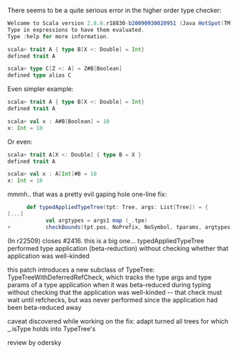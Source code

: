 There seems to be a quite serious error in the higher order type checker:
```scala
Welcome to Scala version 2.8.0.r18830-b20090930020951 (Java HotSpot(TM) Server VM, Java 1.6.0_16).
Type in expressions to have them evaluated.
Type :help for more information.

scala> trait A { type B[X <: Double] = Int}
defined trait A

scala> type C[Z <: A] = Z#B[Boolean]       
defined type alias C
```
Even simpler example:
```scala
scala> trait A { type B[X <: Double] = Int}
defined trait A

scala> val x : A#B[Boolean] = 10
x: Int = 10
```
Or even:
```scala
scala> trait A[X <: Double] { type B = X }
defined trait A

scala> val x : A[Int]#B = 10
x: Int = 10
```
mmmh.. that was a pretty evil gaping hole
one-line fix:

```scala
      def typedAppliedTypeTree(tpt: Tree, args: List[Tree]) = {
[...]
            val argtypes = args1 map (_.tpe)
+           checkBounds(tpt.pos, NoPrefix, NoSymbol, tparams, argtypes, "") // SI-2416
```
(In r22509) closes #2416. this is a big one... typedAppliedTypeTree performed type application (beta-reduction) without checking whether that application was well-kinded

this patch introduces a new subclass of TypeTree: TypeTreeWithDeferredRefCheck, which tracks the type args and type params of a type application when it was beta-reduced during typing without checking that the application was well-kinded -- that check must wait until refchecks, but was never performed since the application had been beta-reduced away

caveat discovered while working on the fix: adapt turned all trees for which _.isType holds into TypeTree's

review by odersky
